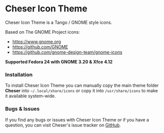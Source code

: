 # Cheser Icon Theme #

Cheser Icon Theme is a Tango / GNOME style icons.

Based on The GNOME Project icons:
* https://www.gnome.org
* https://github.com/GNOME
* https://github.com/gnome-design-team/gnome-icons

**Supported Fedora 24 with GNOME 3.20 & Xfce 4.12**


### Installation ###

To install Cheser Icon Theme you can manually copy the main theme folder **Cheser** into `~/.local/share/icons` or copy it into `/usr/share/icons` to make it available system-wide.


### Bugs & Issues ###

If you find any bugs or issues with Cheser Icon Theme or if you have a question, you can visit Cheser's issue tracker on [GitHub](https://github.com/chekavy/cheser-icon-theme/issues).

